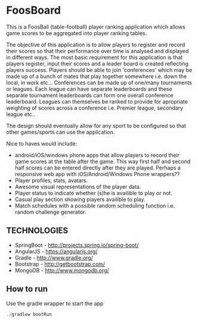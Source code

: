 FoosBoard
=========

This is a FoosBall (table-football) player ranking application which allows game scores to be aggregated into player ranking tables.

The objective of this application is to allow players to register and record their scores so that their performance over time is analysed and displayed in different ways. The most basic requirement for this application is that players register, input their scores and a leader board is created reflecting players success. Players should be able to join 'conferences' which may be made up of a bunch of mates that play together somewhere i.e. down the local, in work etc... Conferences can be made up of one/many tournaments or leagues. Each league can have separate leaderboards and these separate tournament leaderboards can form one overall conference leaderboard. Leagues can themselves be ranked to provide for apropriate weighting of scores across a conference i.e. Premier league, secondary league etc..

The design should eventually allow for any sport to be configured so that other games/sports can use the application. 

Nice to haves would include: 
 - android/iOS/windows phone apps that allow players to record their game scores at the table after the game. This way first half and second half scores can be entered directly after they are played. Perhaps a responsive web app with iOS/Android/Windows Phone wrappers??
 - Player profiles, stats, avatars. 
 - Awesome visual representations of the player data.
 - Player status to indicate whether (s)he is availible to play or not.
 - Casual play section showing players availible to play.
 - Match schedules with a possible random scheduling function i.e. random challenge generator.

TECHNOLOGIES
------------

 - SpringBoot - http://projects.spring.io/spring-boot/ 
 - AngularJS  - https://angularjs.org/
 - Gradle     - http://www.gradle.org/ 
 - Bootstrap  - http://getbootstrap.com/
 - MongoDB    - http://www.mongodb.org/

How to run
----------

Use the gradle wrapper to start the app

```java
./gradlew bootRun
```
